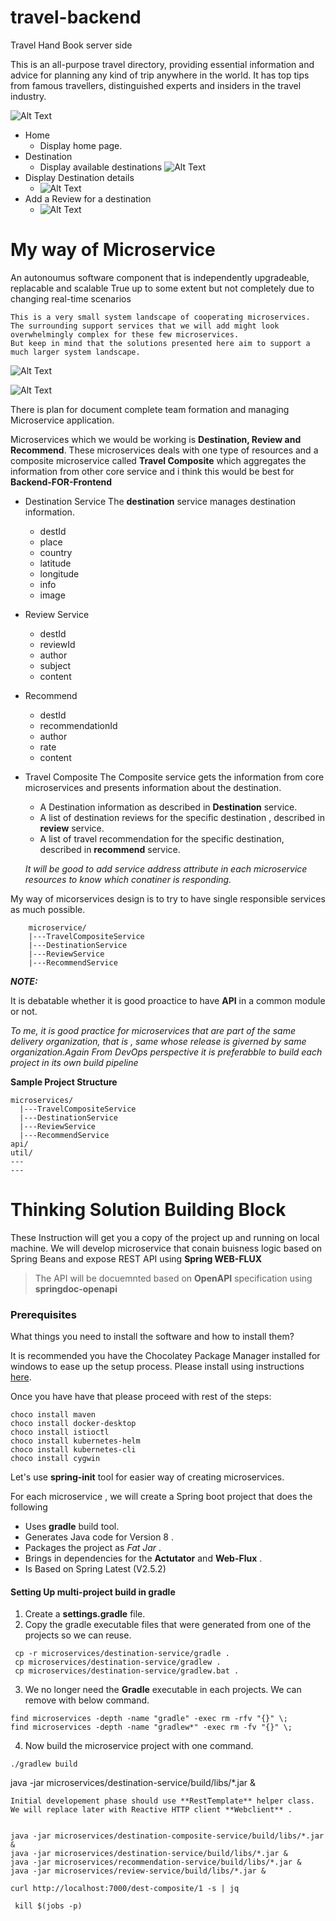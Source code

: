# travel-backend
Travel Hand Book server side 

This is an all-purpose travel directory, providing essential information and advice for planning any kind of trip anywhere in the world. 
It has top tips from famous travellers, distinguished experts and insiders in the travel industry.

![Alt Text](/static/c1.PNG)

- Home
  - Display home page.
- Destination
  - Display available destinations
    ![Alt Text](/static/C2.PNG)
- Display Destination details
  - ![Alt Text](/static/C3.PNG)
- Add a Review for a destination
  - ![Alt Text](/static/C4.PNG)


# My way of Microservice

An autonoumus software component that is independently upgradeable, replacable and scalable
True up to some extent but not completely due to changing real-time scenarios

```
This is a very small system landscape of cooperating microservices.
The surrounding support services that we will add might look overwhelmingly complex for these few microservices.
But keep in mind that the solutions presented here aim to support a much larger system landscape.

```

![Alt Text](/static/C6.PNG)

![Alt Text](/static/C5.PNG)

There is plan for document complete team formation and managing Microservice application.

Microservices which we would be working is **Destination, Review and Recommend**.
These microservices deals with one type of resources and a composite microservice called **Travel Composite** which aggregates the information from other core service and i think this would be best for **Backend-FOR-Frontend**

- Destination Service
  The **destination** service manages destination information.
  - destId
  - place
  - country
  - latitude
  - longitude
  - info
  - image
- Review Service
  - destId
  - reviewId
  - author
  - subject
  - content
- Recommend
  - destId
  - recommendationId
  - author
  - rate
  - content
- Travel Composite
  The Composite service gets the information from core microservices and presents information about the destination.

  - A Destination information as described in **Destination** service.
  - A list of destination reviews for the specific destination , described in **review** service.
  - A list of travel recommendation for the specific destination, described in **recommend** service.

  _It will be good to add service address attribute in each microservice resources to know which conatiner is responding._

My way of micorservices design is to try to have single responsible services as much possible.

```
    microservice/
    |---TravelCompositeService
    |---DestinationService
    |---ReviewService
    |---RecommendService
```

**_NOTE:_**

It is debatable whether it is good proactice to have **API** in a common module or not.

_To me, it is good practice for microservices that are part of the same delivery organization, that is , same whose release is giverned by same organization.Again From DevOps perspective it is preferabble to build each project in its own build pipeline_

**Sample Project Structure**

```
microservices/
  |---TravelCompositeService
  |---DestinationService
  |---ReviewService
  |---RecommendService
api/
util/
---
---
```

# Thinking Solution Building Block

These Instruction will get you a copy of the project up and running on local machine.
We will develop microservice that conain buisness logic based on Spring Beans and expose REST API using **Spring WEB-FLUX**

> The API will be docuemnted based on **OpenAPI** specification using **springdoc-openapi**

### Prerequisites

What things you need to install the software and how to install them?

It is recommended you have the Chocolatey Package Manager installed for windows
to ease up the setup process. Please install using instructions
[here](https://chocolatey.org/install).

Once you have have that please proceed with rest of the steps:

```
choco install maven
choco install docker-desktop
choco install istioctl
choco install kubernetes-helm
choco install kubernetes-cli
choco install cygwin
```

Let's use **spring-init** tool for easier way of creating microservices.

For each microservice , we will create a Spring boot project that does the following

- Uses **gradle** build tool.
- Generates Java code for Version 8 .
- Packages the project as _Fat Jar_ .
- Brings in dependencies for the **Actutator** and **Web-Flux** .
- Is Based on Spring Latest (V2.5.2)

#### Setting Up multi-project build in gradle

1.  Create a **settings.gradle** file.
2.  Copy the gradle executable files that were generated from one of the projects so we can reuse.

```
 cp -r microservices/destination-service/gradle .
 cp microservices/destination-service/gradlew .
 cp microservices/destination-service/gradlew.bat .
```

3.  We no longer need the **Gradle** executable in each projects. We can remove with below command.

```
find microservices -depth -name "gradle" -exec rm -rfv "{}" \;
find microservices -depth -name "gradlew*" -exec rm -fv "{}" \;

```

4.  Now build the microservice project with one command.

```
./gradlew build

```

java -jar microservices/destination-service/build/libs/\*.jar &

```
Initial developement phase should use **RestTemplate** helper class.
We will replace later with Reactive HTTP client **Webclient** .
```
```

java -jar microservices/destination-composite-service/build/libs/*.jar &
java -jar microservices/destination-service/build/libs/*.jar &
java -jar microservices/recommendation-service/build/libs/*.jar &
java -jar microservices/review-service/build/libs/*.jar &

curl http://localhost:7000/dest-composite/1 -s | jq 

 kill $(jobs -p)

```
